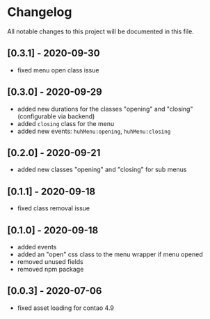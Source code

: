 # Changelog
All notable changes to this project will be documented in this file.

## [0.3.1] - 2020-09-30
- fixed menu open class issue

## [0.3.0] - 2020-09-29
- added new durations for the classes "opening" and "closing" (configurable via backend)
- added `closing` class for the menu
- added new events: `huhMenu:opening`, `huhMenu:closing`

## [0.2.0] - 2020-09-21
- added new classes "opening" and "closing" for sub menus

## [0.1.1] - 2020-09-18
- fixed class removal issue

## [0.1.0] - 2020-09-18
- added events
- added an "open" css class to the menu wrapper if menu opened
- removed unused fields
- removed npm package

## [0.0.3] - 2020-07-06
- fixed asset loading for contao 4.9
